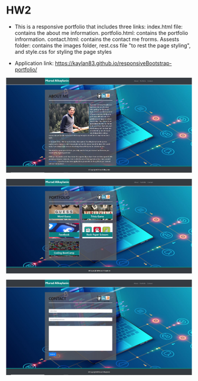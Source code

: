 # HW2
* This is a responsive portfolio that includes three links:
index.html file: contains the about me information. 
portfolio.html: contains the portfolio infrormation.
contact.html: contains the contact me frorms.
Assests folder: contains the images folder, rest.css file "to rest the page styling", and style.css for styling the page styles

- Application link: https://kaylan83.github.io/responsiveBootstrap-portfolio/



![aboutme](Assests/images/ScreenShots/aboutme.JPG)

![portfolio](Assests/images/ScreenShots/portfolio.JPG)

![contactme](Assests/images/ScreenShots/contactme.JPG)
